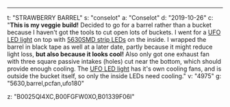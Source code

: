 ---
t: "STRAWBERRY BARREL"
s: "conselot"
a: "Conselot"
d: "2019-10-26"
c: "<strong>This is my veggie build!</strong> Decided to go for a barrel rather than a bucket because I haven't got the tools to cut open lots of buckets. I went for a <a href='https://amzn.to/36NO5zr'>UFO LED light</a> on top with <a href='https://www.amazon.com/LEDMO-16-4Ft-300LEDs-Non-waterproof-brightness/dp/B01339F06I/ref=as_li_ss_tl?ie=UTF8&linkCode=ll1&tag=spacbuck-20&linkId=fd1286fa215eed0cc5b97f5689b28f46'>5630SMD strip LEDs</a> on the inside. I wrapped the barrel in black tape as well at a later date, partly because it might reduce light loss, <strong>but also because it looks cool!</strong> Also only got one exhaust fan with three square passive intakes (holes) cut near the bottom, which should provide enough cooling. The <a href='https://amzn.to/36NO5zr'>UFO LED light</a> has it's own cooling fans, and is outside the bucket itself, so only the inside LEDs need cooling."
v: "4975"
g: "5630,barrel,pcfan,ufo180"

z: "B0025QI4XC,B00FGFW0XO,B01339F06I"
